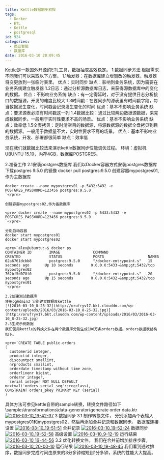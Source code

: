```yaml
---
title: Kettle数据同步初探
tags:
  - Docker
  - ETL
  - Kettle
  - postgresql
id: 924
categories:
  - 商业智能
  - 数据库
date: 2016-03-10 20:09:45
---
```


[Kettle](http://community.pentaho.com/projects/data-integration/)是一款国外开源的ETL工具，数据抽取高效稳定。
1.数据同步方法
根据需求不同我们可以采取以下方案。
1.1触发器：在数据库建立增删改的触发器。触发器将变更放到一张临时表里。
优点：实时同步
缺点：影响到业务系统，因为需要在业务系统建立触发器
1.2日志：通过分析源数据库日志，来获得源数据库中的变化的数据。
优点：不影响业务系统
缺点：有一定得延时，对于没有提供日志分析接口的数据源，开发的难度比较大
1.3时间戳：在要同步的源表里有时间戳字段，每当数据发生变化，时间戳会记录发生变化的时间
优点：基本不影响业务系统
缺点：要求源表必须有时间戳这一列
1.4数据比较：通过比较两边数据源数据，来完成数据同步。一般用于实时性要求不高的场景。
优点：基本不影响业务系统
缺点：效率低
1.5全表拷贝：定时清空目的数据源，将源数据源的数据全盘拷贝到目的数据源。一般用于数据量不大，实时性要求不高的场景。
优点：基本不影响业务系统，开发、部署都很简单
缺点：效率低

现在我们就数据比较法来演示kettle数据同步性能调优过程。
环境：虚拟机UBUNTU 15.10，内存4GB，数据库POSTGRES。

2.准备工作
2.1安装postgres数据库
我们以Docker容器方式安装postgres数据库
下载postgres 9.5.0 的镜像
docker pull postgres:9.5.0
创建容器mypostgres01,作为主数据库

    docker create --name mypostgres01 -p 5432:5432 -e POSTGRES_PASSWORD=123456 postgres:9.5.0
    `</pre>

    创建容器mypostgres02,作为备数据库

    <pre>`docker create --name mypostgres02 -p 5433:5432 -e POSTGRES_PASSWORD=123456 postgres:9.5.0
    `</pre>

    分别启动容器
    docker start mypostgres01 
    docker start mypostgres02

    <pre>`alex@ubuntu:~$ docker ps
    CONTAINER ID        IMAGE               COMMAND                  CREATED             STATUS              PORTS                    NAMES
    62a6761dcbb8        postgres:9.5.0      "/docker-entrypoint.s"   15 seconds ago       Up 10 seconds        0.0.0.0:5433-&amp;gt;5432/tcp   mypostgres02
    762bf5d078f0        postgres:9.5.0      "/docker-entrypoint.s"   20 seconds ago       Up 15 seconds        0.0.0.0:5432-&amp;gt;5432/tcp   mypostgres01
    `</pre>

    2.2创建测试数据库
    使用pgAdmin3 分别建立数据库kettle
    [![2016-03-10_8-25-32](http://orufryv17.bkt.clouddn.com/wp-content/uploads/2016/03/2016-03-10_8-25-32.jpg)](http://orufryv17.bkt.clouddn.com/wp-content/uploads/2016/03/2016-03-10_8-25-32.jpg)
    2.3生成示例数据
    我们使用kettle的转换文件在两个数据库分别生成100万条orders数据。orders数据表结构如下。

    <pre>`CREATE TABLE public.orders
    (
      customerid integer,
      productid integer,
      discountpct smallint,
      nrproducts smallint,
      orderdate timestamp without time zone,
      orderlinenr bigint,
      ordernr integer,
      serial integer NOT NULL DEFAULT nextval('orders_serial_seq'::regclass),
    CONSTRAINT orders_pkey PRIMARY KEY (serial)
    )

具体方法可参见kettle自带的sample转换，转换文件路径如下
\samples\transformations\data-generator\generate order data.ktr
[![2016-03-10_19-42-37](http://orufryv17.bkt.clouddn.com/wp-content/uploads/2016/03/2016-03-10_19-42-37.jpg)](http://orufryv17.bkt.clouddn.com/wp-content/uploads/2016/03/2016-03-10_19-42-37.jpg)
3.数据同步
3.1 制作转换文件，
分别添加两个表输入mypostgres01和mypostgres02，然后再添加合并记录和数据同步。
数据库连接设置
[![2016-03-10_19-51-51](http://orufryv17.bkt.clouddn.com/wp-content/uploads/2016/03/2016-03-10_19-51-51.jpg)](http://orufryv17.bkt.clouddn.com/wp-content/uploads/2016/03/2016-03-10_19-51-51.jpg)
合并记录
[![2016-03-10_19-52-24](http://orufryv17.bkt.clouddn.com/wp-content/uploads/2016/03/2016-03-10_19-52-24.jpg)](http://orufryv17.bkt.clouddn.com/wp-content/uploads/2016/03/2016-03-10_19-52-24.jpg)
数据同步
[![2016-03-10_19-52-58](http://orufryv17.bkt.clouddn.com/wp-content/uploads/2016/03/2016-03-10_19-52-58.jpg)](http://orufryv17.bkt.clouddn.com/wp-content/uploads/2016/03/2016-03-10_19-52-58.jpg)
高级设置
[![2016-03-10_9-12-19](http://orufryv17.bkt.clouddn.com/wp-content/uploads/2016/03/2016-03-10_9-12-19-1.jpg)](http://orufryv17.bkt.clouddn.com/wp-content/uploads/2016/03/2016-03-10_9-12-19-1.jpg)
运行结果
[![2016-03-10_16-44-56](http://orufryv17.bkt.clouddn.com/wp-content/uploads/2016/03/2016-03-10_16-44-56.jpg)](http://orufryv17.bkt.clouddn.com/wp-content/uploads/2016/03/2016-03-10_16-44-56.jpg)
3.2 优化转换文件。
我们在合并前增加排序步骤。
[![2016-03-10_20-00-10](http://orufryv17.bkt.clouddn.com/wp-content/uploads/2016/03/2016-03-10_20-00-10.jpg)](http://orufryv17.bkt.clouddn.com/wp-content/uploads/2016/03/2016-03-10_20-00-10.jpg)
运行结果
[![2016-03-10_19-48-45](http://orufryv17.bkt.clouddn.com/wp-content/uploads/2016/03/2016-03-10_19-48-45.jpg)](http://orufryv17.bkt.clouddn.com/wp-content/uploads/2016/03/2016-03-10_19-48-45.jpg)
我们看到通过排序，数据同步完成时间由原来的3分多钟缩短到1分多钟，系统的性能大大提高。